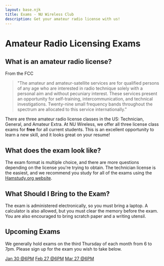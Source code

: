 ```yaml
---
layout: base.njk
title: Exams - NU Wireless Club
description: Get your amateur radio license with us!
---
```

# Amateur Radio Licensing Exams

## What is an amateur radio license?

From the FCC
> "The amateur and amateur-satellite services are for qualified persons of any age who are interested in radio technique solely with a personal aim and without pecuniary interest. These services present an opportunity for self-training, intercommunication, and technical investigations. Twenty-nine small frequency bands throughout the spectrum are allocated to this service internationally."

There are three amateur radio license classes in the US: Technician, General, and Amateur Extra. At NU Wireless, we offer all three license class exams for **free** for all current students. This is an excellent opportunity to learn a new skill, and it looks great on your resume!

## What does the exam look like?

The exam format is multiple choice, and there are more questions depending on the license you're trying to obtain. The technician license is the easiest, and we recommend you study for all of the exams using the [Hamstudy.org website](https://ham.study).

## What Should I Bring to the Exam?

The exam is administered electronically, so you must bring a laptop. A calculator is also allowed, but you must clear the memory before the exam. You are also encouraged to bring scratch paper and a writing utensil.

## Upcoming Exams

We generally hold exams on the third Thursday of each month from 6 to 7pm. Please sign up for the exam you wish to take below.

<a href="https://ham.study/sessions/6792db21c852fd7cf08008de/1" class="retro-button">Jan 30 @6PM</a>
<a href="https://ham.study/sessions/6792dcb8ccfc8c80d04ae2e3/1" class="retro-button">Feb 27 @6PM</a>
<a href="https://ham.study/sessions/67990209983627f1b5bc12ee/1" class="retro-button">Mar 27 @6PM</a>